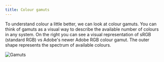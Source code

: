 ```yaml
---
title: Colour gamuts
---
```


<div class="panels">
<div>

To understand colour a little better, we can look at colour gamuts. You can think of gamuts as a visual way to describe the available number of colours in any system. On the right you can see a visual representation of sRGB (standard RGB) vs Adobe's newer Adobe RGB colour gamut. The outer shape represents the spectrum of available colours.

</div>
<div>

![Gamuts](../gamuts.jpeg)

</div>
</div>


